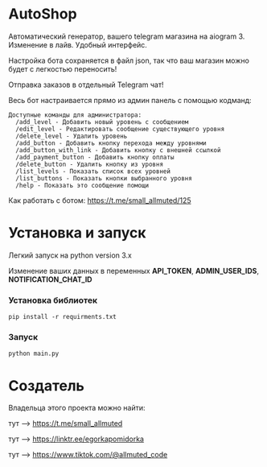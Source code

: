 # AutoShop

Автоматический генератор, вашего telegram магазина на aiogram 3.
Изменение в лайв. Удобный интерфейс.

Настройка бота сохраняется в файл json, так что ваш магазин можно будет с легкостью переносить!

Отправка заказов в отдельный Telegram чат!

Весь бот настраивается прямо из админ панель с помощью кодманд:

    Доступные команды для администратора:
      /add_level - Добавить новый уровень с сообщением
      /edit_level - Редактировать сообщение существующего уровня
      /delete_level - Удалить уровень
      /add_button - Добавить кнопку перехода между уровнями
      /add_button_with_link - Добавить кнопку с внешней ссылкой
      /add_payment_button - Добавить кнопку оплаты
      /delete_button - Удалить кнопку из уровня
      /list_levels - Показать список всех уровней
      /list_buttons - Показать кнопки выбранного уровня
      /help - Показать это сообщение помощи

Как работать с ботом: https://t.me/small_allmuted/125

# Установка и запуск

Легкий запуск на python version 3.x

Изменение ваших данных в переменных <b>API_TOKEN</b>, <b>ADMIN_USER_IDS</b>, <b>NOTIFICATION_CHAT_ID</b>

<h3>Установка библиотек</h3>

<code>pip install -r requirments.txt</code>

<h3>Запуск</h3>

<code>python main.py</code>

# Создатель

Владельца этого проекта можно найти:

тут --> https://t.me/small_allmuted

тут --> https://linktr.ee/egorkapomidorka

тут --> https://www.tiktok.com/@allmuted_code
